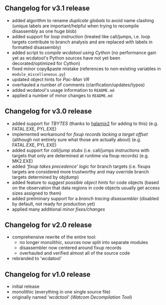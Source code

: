 ## Changelog for v3.1 release

- added algorithm to rename *duplicate globals* to avoid name clashing (unique labels are important/helpful when trying to recompile disassembly as one huge blob)
- added support for *loop instruction* (treated like call/jumps, i.e. loop targets contribute to branch analysis and are replaced with labels in formatted disassembly)
- added script to *compile wcdatool using Cython* (no performance gain yet as wcdatool's Python sources have not yet been decorated/optimized for Cython)
- fixed minor copy&paste mistake (references to non-existing variables in `module_miscellaneous.py`)
- updated object hints for *Pac-Man VR*
- overhauled a number of comments (clarification/updates/typos)
- added wcdatool's usage information to `README.md`
- applied a number of minor changes to `README.md`

## Changelog for v3.0 release

- added support for *TBYTES* (thanks to [halamix2](https://github.com/fonic/wcdatool/pull/12) for adding to this) (e.g. FATAL.EXE, PYL.EXE)
- implemented workaround for *fixup records lacking a target offset* (although not entirely sure what those are actually about) (e.g. FATAL.EXE, PYL.EXE)
- added support for *call/jump stubs* (i.e. call/jumps instructions with targets that only are determined at runtime via fixup records) (e.g. MK2.EXE)
- added *'fixup takes precedence' logic* for branch targets (i.e. fixups targets are considered more trustworthy and may override branch targets determined by objdump)
- added feature to *suggest possible object hints* for code objects (based on the observation that data regions in code objects usually get access sizes assigned to them)
- added preliminary support for a *branch tracing disassembler* (disabled by default, not ready for production yet)
- applied many additional *minor fixes/changes*

## Changelog for v2.0 release

- comprehensive rewrite of the entire tool:
  - no longer monolithic, sources now split into separate modules
  - disassembler now centered around fixup records
  - overhauled and verified almost all of the source code
- rebranded to 'wcdatool'

## Changelog for v1.0 release

- initial release
- monolithic (everything in one single source file)
- originally named 'wcdctool' (*Watcom Decompilation Tool*)
